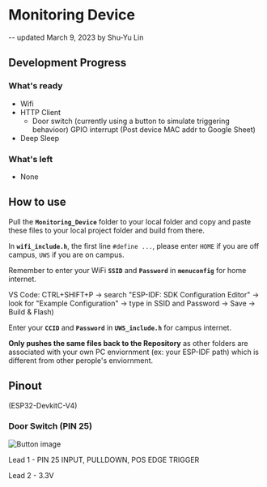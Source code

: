 # Monitoring Device

-- updated March 9, 2023 by Shu-Yu Lin

## Development Progress

### What's ready

- Wifi
- HTTP Client
  - Door switch (currently using a button to simulate triggering behavioor) GPIO interrupt (Post device MAC addr to Google Sheet)
- Deep Sleep

### What's left

- None

## How to use

Pull the **```Monitoring_Device```** folder to your local folder and copy and paste these files to your local project folder and build from there.

In **```wifi_include.h```**, the first line ``` #define ... ```, please enter ``` HOME ``` if you are off campus, ``` UWS ``` if you are on campus.

Remember to enter your WiFi **```SSID```** and **```Password```** in **```menuconfig```** for home internet.

VS Code: CTRL+SHIFT+P -> search "ESP-IDF: SDK Configuration Editor" -> look for "Example Configuration" -> type in SSID and Password -> Save -> Build & Flash)

Enter your **```CCID```** and **```Password```** in **```UWS_include.h```** for campus internet.

**Only pushes the same files back to the Repository** as other folders are associated with your own PC enviornment (ex: your ESP-IDF path) which is different from other perople's enviornment.

## Pinout

(ESP32-DevkitC-V4)

### Door Switch (PIN 25)

![Button image](https://www.projecthub.in/wp-content/uploads/2019/12/pushbutton_diagram.png)

Lead 1 - PIN 25 INPUT, PULLDOWN, POS EDGE TRIGGER

Lead 2 - 3.3V
